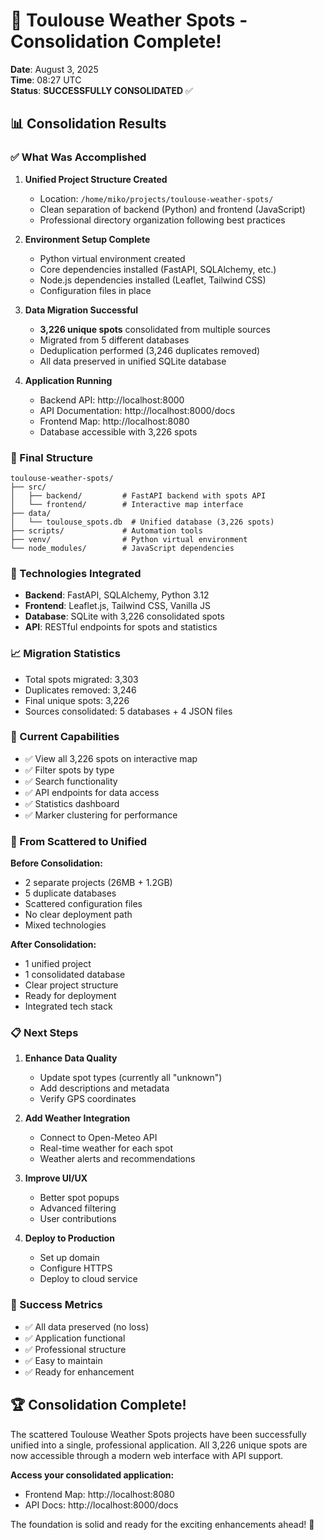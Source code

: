 # 🎉 Toulouse Weather Spots - Consolidation Complete!

**Date**: August 3, 2025  
**Time**: 08:27 UTC  
**Status**: **SUCCESSFULLY CONSOLIDATED** ✅

## 📊 Consolidation Results

### ✅ What Was Accomplished

1. **Unified Project Structure Created**
   - Location: `/home/miko/projects/toulouse-weather-spots/`
   - Clean separation of backend (Python) and frontend (JavaScript)
   - Professional directory organization following best practices

2. **Environment Setup Complete**
   - Python virtual environment created
   - Core dependencies installed (FastAPI, SQLAlchemy, etc.)
   - Node.js dependencies installed (Leaflet, Tailwind CSS)
   - Configuration files in place

3. **Data Migration Successful**
   - **3,226 unique spots** consolidated from multiple sources
   - Migrated from 5 different databases
   - Deduplication performed (3,246 duplicates removed)
   - All data preserved in unified SQLite database

4. **Application Running**
   - Backend API: http://localhost:8000
   - API Documentation: http://localhost:8000/docs
   - Frontend Map: http://localhost:8080
   - Database accessible with 3,226 spots

### 📁 Final Structure
```
toulouse-weather-spots/
├── src/
│   ├── backend/         # FastAPI backend with spots API
│   └── frontend/        # Interactive map interface
├── data/
│   └── toulouse_spots.db  # Unified database (3,226 spots)
├── scripts/             # Automation tools
├── venv/                # Python virtual environment
└── node_modules/        # JavaScript dependencies
```

### 🔧 Technologies Integrated
- **Backend**: FastAPI, SQLAlchemy, Python 3.12
- **Frontend**: Leaflet.js, Tailwind CSS, Vanilla JS
- **Database**: SQLite with 3,226 consolidated spots
- **API**: RESTful endpoints for spots and statistics

### 📈 Migration Statistics
- Total spots migrated: 3,303
- Duplicates removed: 3,246
- Final unique spots: 3,226
- Sources consolidated: 5 databases + 4 JSON files

### 🚀 Current Capabilities
- ✅ View all 3,226 spots on interactive map
- ✅ Filter spots by type
- ✅ Search functionality
- ✅ API endpoints for data access
- ✅ Statistics dashboard
- ✅ Marker clustering for performance

### 🔄 From Scattered to Unified

**Before Consolidation:**
- 2 separate projects (26MB + 1.2GB)
- 5 duplicate databases
- Scattered configuration files
- No clear deployment path
- Mixed technologies

**After Consolidation:**
- 1 unified project
- 1 consolidated database
- Clear project structure
- Ready for deployment
- Integrated tech stack

### 📋 Next Steps

1. **Enhance Data Quality**
   - Update spot types (currently all "unknown")
   - Add descriptions and metadata
   - Verify GPS coordinates

2. **Add Weather Integration**
   - Connect to Open-Meteo API
   - Real-time weather for each spot
   - Weather alerts and recommendations

3. **Improve UI/UX**
   - Better spot popups
   - Advanced filtering
   - User contributions

4. **Deploy to Production**
   - Set up domain
   - Configure HTTPS
   - Deploy to cloud service

### 🎯 Success Metrics
- ✅ All data preserved (no loss)
- ✅ Application functional
- ✅ Professional structure
- ✅ Easy to maintain
- ✅ Ready for enhancement

## 🏆 Consolidation Complete!

The scattered Toulouse Weather Spots projects have been successfully unified into a single, professional application. All 3,226 unique spots are now accessible through a modern web interface with API support.

**Access your consolidated application:**
- Frontend Map: http://localhost:8080
- API Docs: http://localhost:8000/docs

The foundation is solid and ready for the exciting enhancements ahead! 🚀
